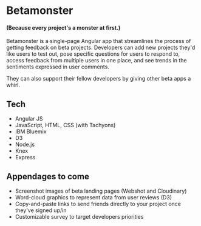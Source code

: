 <!-- ![screenshot](./client/images/betamonster_devdash.jpg) -->
# Betamonster

#### (Because every project's a monster at first.)
Betamonster is a single-page Angular app that streamlines the process of getting feedback on beta projects. Developers can add new projects they'd like users to test out, pose specific questions for users to respond to, access feedback from multiple users in one place, and see trends in the sentiments expressed in user comments.

They can also support their fellow developers by giving other beta apps a whirl.

## Tech
* Angular JS
* JavaScript, HTML, CSS (with Tachyons)
* IBM Bluemix
* D3
* Node.js
* Knex
* Express

## Appendages to come
* Screenshot images of beta landing pages (Webshot and Cloudinary)
* Word-cloud graphics to represent data from user reviews (D3)
* Copy-and-paste links to send friends directly to your project once they've signed up/in
* Customizable survey to target developers priorities
